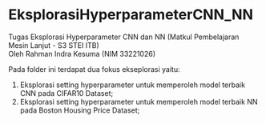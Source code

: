 # EksplorasiHyperparameterCNN_NN
Tugas Eksplorasi Hyperparameter CNN dan NN (Matkul Pembelajaran Mesin Lanjut - S3 STEI ITB)
<br>Oleh Rahman Indra Kesuma (NIM 33221026)

Pada folder ini terdapat dua fokus ekseplorasi yaitu:
1. Eksplorasi setting hyperparameter untuk memperoleh model terbaik CNN pada CIFAR10 Dataset;
2. Eksplorasi setting hyperparameter untuk memperoleh model terbaik NN pada Boston Housing Price Dataset;
